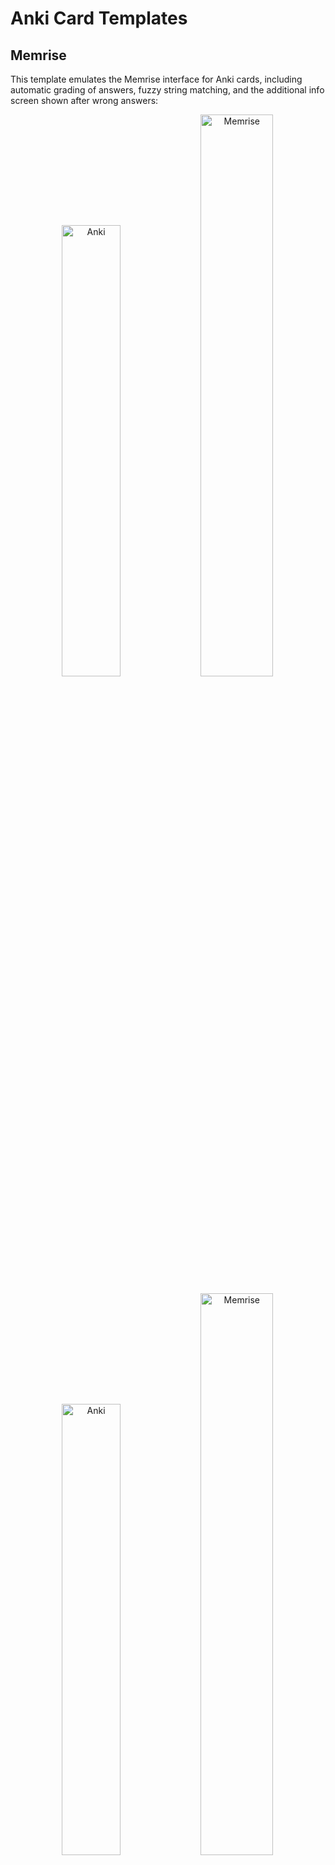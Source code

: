 # Anki Card Templates

## Memrise

This template emulates the Memrise interface for Anki cards, including automatic grading of answers, fuzzy string matching, and the additional info screen shown after wrong answers:

<p align="middle">
  <img src="https://github.com/Eltaurus-Lt/Anki-Card-Templates/assets/93875472/9c93a367-1ec6-4818-bb50-d84ccf543c0a" title="Anki" style="width: 43%">
  <img src="https://github.com/Eltaurus-Lt/Anki-Card-Templates/assets/93875472/411a99b6-0e71-4dc5-91b7-cbb3008040a1" title="Memrise" style="width: 48%">
</p>

<p align="middle">
  <img src="https://github.com/Eltaurus-Lt/Anki-Card-Templates/assets/93875472/cbe21000-4519-43ab-b74b-a1c35dd1a363" title="Anki" style="width: 43%">
  <img src="https://github.com/Eltaurus-Lt/Anki-Card-Templates/assets/93875472/7e0d7f4e-34e2-4db9-b034-07f0490ba5f4" title="Memrise" style="width: 48%">
</p>

<p align="middle">
  <img src="https://github.com/Eltaurus-Lt/Anki-Card-Templates/assets/93875472/e7694b1e-a381-4cad-9c09-0a27368c6b25" title="Anki" style="width: 43%">
  <img src="https://github.com/Eltaurus-Lt/Anki-Card-Templates/assets/93875472/ba023a95-4f3d-44cb-94c4-c06bc4bbfcd4" title="Memrise" style="width: 48%">
</p>

This template also fixes the layout bugs present in the original site, such as jumping text on answer submission and clipped fonts:

![dither](https://github.com/Eltaurus-Lt/Anki-Card-Templates/assets/93875472/72018147-1252-4df8-901b-efe93b7b330f)
